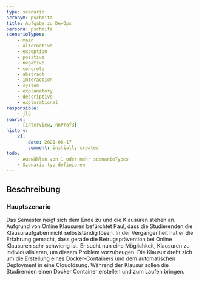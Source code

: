 ```yaml
---
type: scenario
acronym: pschmitz
title: Aufgabe zu DevOps
persona: pschmitz
scenarioTypes: 
    - main
    - alternative
    - exception
    - positive
    - negative
    - concrete
    - abstract
    - interaction
    - system
    - explanatory
    - descriptive
    - explorational 
responsible: 
    - jlü
source: 
    - [interview, nnProf3]
history:
    v1:
        date: 2021-06-17
        comment: initially created
todo: 
    - Auswählen von 1 oder mehr scenarioTypes
    - Szenario typ definieren
---
```


## Beschreibung

### Hauptszenario
Das Semester neigt sich dem Ende zu und die Klausuren stehen an. Aufgrund von Online Klausuren befürchtet Paul, dass die
Studierenden die Klausuraufgaben nicht selbstständig lösen. In der Vergangenheit hat er die Erfahrung gemacht, dass gerade die
Betrugsprävention bei Online Klausuren sehr schwierig ist. Er sucht nun eine Möglichkeit, Klausuren zu individualisieren, um 
diesem Problem vorzubeugen. Die Klausur dreht sich um die Erstellung eines Docker-Containers und dem automatischen Deployment 
in eine Cloudlösung. Während der Klausur sollen die Studirenden einen Docker Container erstellen und zum Laufen bringen.
